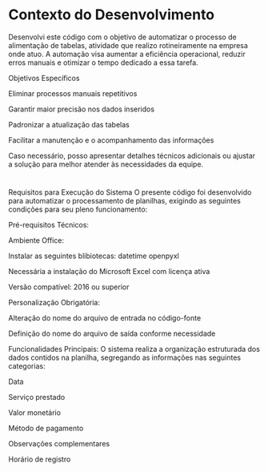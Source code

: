 # Contexto do Desenvolvimento
  Desenvolvi este código com o objetivo de automatizar o processo de alimentação de tabelas, atividade que realizo rotineiramente na empresa onde atuo. A automação visa aumentar a eficiência operacional, reduzir erros manuais e otimizar o tempo dedicado a essa tarefa.

Objetivos Específicos

Eliminar processos manuais repetitivos

Garantir maior precisão nos dados inseridos

Padronizar a atualização das tabelas

Facilitar a manutenção e o acompanhamento das informações

Caso necessário, posso apresentar detalhes técnicos adicionais ou ajustar a solução para melhor atender às necessidades da equipe.

#
Requisitos para Execução do Sistema
O presente código foi desenvolvido para automatizar o processamento de planilhas, exigindo as seguintes condições para seu pleno funcionamento:

Pré-requisitos Técnicos:

Ambiente Office:

Instalar as seguintes blibiotecas:
  datetime
  openpyxl

Necessária a instalação do Microsoft Excel com licença ativa

Versão compatível: 2016 ou superior

Personalização Obrigatória:

Alteração do nome do arquivo de entrada no código-fonte

Definição do nome do arquivo de saída conforme necessidade

Funcionalidades Principais:
O sistema realiza a organização estruturada dos dados contidos na planilha, segregando as informações nas seguintes categorias:

Data

Serviço prestado

Valor monetário

Método de pagamento

Observações complementares

Horário de registro
